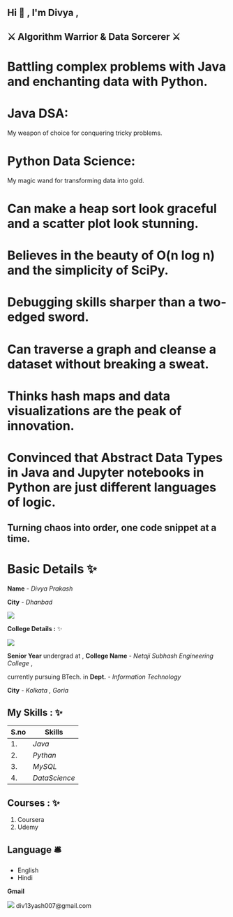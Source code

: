 ##  Hi 👋 , I'm Divya ,

## ⚔️ Algorithm Warrior & Data Sorcerer ⚔️

# Battling complex problems with Java and enchanting data with Python.

# Java DSA: 

My weapon of choice for conquering tricky problems.

# Python Data Science: 

My magic wand for transforming data into gold.

# Can make a heap sort look graceful and a scatter plot look stunning.

# Believes in the beauty of O(n log n) and the simplicity of SciPy.

# Debugging skills sharper than a two-edged sword.

# Can traverse a graph and cleanse a dataset without breaking a sweat.

# Thinks hash maps and data visualizations are the peak of innovation.

# Convinced that Abstract Data Types in Java and Jupyter notebooks in Python are just different languages of logic.

## Turning chaos into order, one code snippet at a time.

# Basic Details ✨

 **Name** - *Divya Prakash*
 
 **City** - *Dhanbad*
 
 <img src="https://img.icons8.com/nolan/96/skyscrapers.png"/>
 
 
 **College Details :** ✨
 
 <img src="https://img.icons8.com/nolan/96/student-male.png"/>
 
**Senior Year** undergrad at ,
 **College Name** - *Netaji Subhash Engineering College* ,
 
 currently pursuing  BTech. in
 **Dept.** - *Information* *Technology*

**City** - *Kolkata , Goria*
 
 ## **My Skills :** ✨
 | S.no | Skills|
 |---|---|
 |1.| *Java* |
 |2.| *Pythan* | 
 |3.| *MySQL* |
 |4.| *DataScience*
 
 
 
 ## **Courses :** ✨
 1. Coursera
 2. Udemy
 
 ## **Language** 🛎️
 - English
 - Hindi


**Gmail**

<img src="https://img.icons8.com/doodle/48/000000/gmail-new.png"/>
div13yash007@gmail.com
